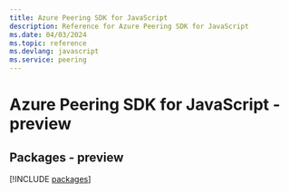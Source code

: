 ```yaml
---
title: Azure Peering SDK for JavaScript
description: Reference for Azure Peering SDK for JavaScript
ms.date: 04/03/2024
ms.topic: reference
ms.devlang: javascript
ms.service: peering
---
```

# Azure Peering SDK for JavaScript - preview
## Packages - preview
[!INCLUDE [packages](peering-index.md)]